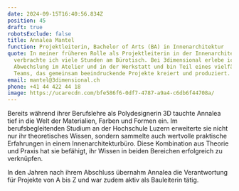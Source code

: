 ```yaml
---
date: 2024-09-15T16:40:56.834Z
position: 45
draft: true
robotsExclude: false
title: Annalea Mantel
function: Projektleiterin, Bachelor of Arts (BA) in Innenarchitektur
quote: In meiner früheren Rolle als Projektleiterin in der Innenarchitektur
  verbrachte ich viele Stunden am Bürotisch. Bei 3dimensional erlebe ich
  Abwechslung im Atelier und in der Werkstatt und bin Teil eines vielfältigen
  Teams, das gemeinsam beeindruckende Projekte kreiert und produziert.
email: mantel@3dimensional.ch
phone: +41 44 422 44 18
image: https://ucarecdn.com/bfe586f6-0df7-4787-a9a4-c6db6f44708a/
---
```

Bereits während ihrer Berufslehre als Polydesignerin 3D tauchte Annalea tief in die Welt der Materialien, Farben und Formen ein. Im berufsbegleitenden Studium an der Hochschule Luzern erweiterte sie nicht nur ihr theoretisches Wissen, sondern sammelte auch wertvolle praktische Erfahrungen in einem Innenarchitekturbüro. Diese Kombination aus Theorie und Praxis hat sie befähigt, ihr Wissen in beiden Bereichen erfolgreich zu verknüpfen. 

In den Jahren nach ihrem Abschluss übernahm Annalea die Verantwortung für Projekte von A bis Z und war zudem aktiv als Bauleiterin tätig.